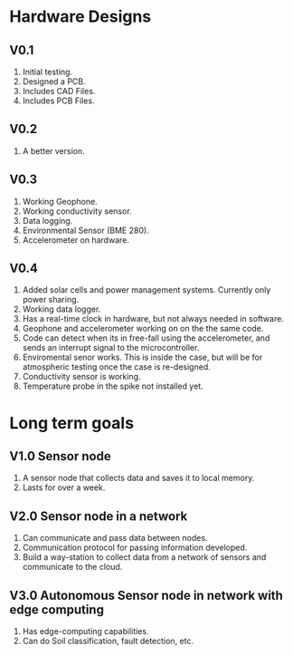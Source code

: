 # Hardware Designs

## V0.1
1. Initial testing.
1. Designed a PCB.
1. Includes CAD Files.
1. Includes PCB Files.

## V0.2
1. A better version.


## V0.3
1. Working Geophone.
1. Working conductivity sensor.
1. Data logging.
1. Environmental Sensor (BME 280).
1. Accelerometer on hardware. 

## V0.4
1. Added solar cells and power management systems. Currently only power sharing. 
1. Working data logger. 
1. Has a real-time clock in hardware, but not always needed in software. 
1. Geophone and accelerometer working on on the the same code. 
1. Code can detect when its in free-fall using the accelerometer, and sends an interrupt signal to the microcontroller. 
1. Enviromental senor works. This is inside the case, but will be for atmospheric testing once the case is re-designed. 
1. Conductivity sensor is working. 
1. Temperature probe in the spike not installed yet. 


# Long term goals

## V1.0 Sensor node
1. A sensor node that collects data and saves it to local memory.
1. Lasts for over a week.

## V2.0 Sensor node in a network
1. Can communicate and pass data between nodes.
1. Communication protocol for passing information developed.
1. Build a way-station to collect data from a network of sensors and communicate to the cloud. 

## V3.0 Autonomous Sensor node in network with edge computing
1. Has edge-computing capabilities. 
1. Can do Soil classification, fault detection, etc.


